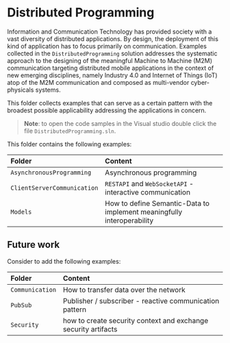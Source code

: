 # Distributed Programming

Information and Communication Technology has provided society with a vast diversity of distributed applications. By design, the deployment of this kind of application has to focus primarily on communication. Examples collected in the `DistributedProgramming` solution addresses the systematic approach to the designing of the meaningful Machine to Machine (M2M) communication targeting distributed mobile applications in the context of new emerging disciplines, namely Industry 4.0 and Internet of Things (IoT) atop of the M2M communication and composed as multi-vendor cyber-physicals systems.

This folder collects examples that can serve as a certain pattern with the broadest possible applicability addressing the applications in concern.

> **Note**: to open the code samples in the Visual studio double click the file `DistributedProgramming.sln`.

This folder contains the following examples:

| Folder                      | Content                                                                |
| :-------------------------- | :--------------------------------------------------------------------- |
| `AsynchronousProgramming`   | Asynchronous programming                                               |
| `ClientServerCommunication` | `RESTAPI` and `WebSocketAPI` - interactive communication               |
| `Models`                    | How to define Semantic-Data to implement meaningfully interoperability |

## Future work

Consider to add the following examples:

| Folder          | Content                                                        |
| :-------------- | :------------------------------------------------------------- |
| `Communication` | How to transfer data over the network                          |
| `PubSub`        | Publisher / subscriber - reactive communication pattern        |
| `Security`      | how to create security context and exchange security artifacts |
